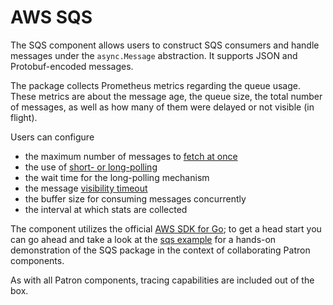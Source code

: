 # AWS SQS

The SQS component allows users to construct SQS consumers and handle messages under the `async.Message` abstraction. It supports JSON and Protobuf-encoded messages.

The package collects Prometheus metrics regarding the queue usage. These metrics are about the message age, the queue size, the total number of messages, as well as how many of them were delayed or not visible (in flight).

Users can configure

- the maximum number of messages to [fetch at once](https://docs.aws.amazon.com/AWSSimpleQueueService/latest/APIReference/API_ReceiveMessage.html)
- the use of [short- or long-polling](https://docs.aws.amazon.com/AWSSimpleQueueService/latest/SQSDeveloperGuide/sqs-short-and-long-polling.html)
- the wait time for the long-polling mechanism
- the message [visibility timeout](https://docs.aws.amazon.com/AWSSimpleQueueService/latest/SQSDeveloperGuide/sqs-visibility-timeout.html)
- the buffer size for consuming messages concurrently
- the interval at which stats are collected

The component utilizes the official [AWS SDK for Go](http://github.com/aws/aws-sdk-go/); to get a head start you can go ahead and take a look at the [sqs example](/examples/sqs/main.go) for a hands-on demonstration of the SQS package in the context of collaborating Patron components.

As with all Patron components, tracing capabilities are included out of the box.
